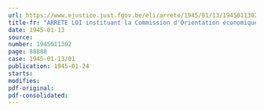 ```yaml
---
url: https://www.ejustice.just.fgov.be/eli/arrete/1945/01/13/1945011302/justel
title-fr: "ARRETE LOI instituant la Commission d'Orientation économique ( Corec )"
date: 1945-01-13
source:
number: 1945011302
page: 88888
case: 1945-01-13/01
publication: 1945-01-24
starts:
modifies:
pdf-original:
pdf-consolidated:
---
```


